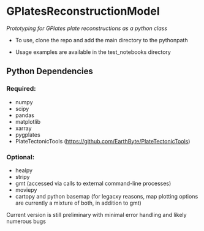 # GPlatesReconstructionModel

*Prototyping for GPlates plate reconstructions as a python class*

- To use, clone the repo and add the main directory to the pythonpath

- Usage examples are available in the test_notebooks directory

## Python Dependencies
### Required:
- numpy
- scipy
- pandas
- matplotlib
- xarray
- pygplates
- PlateTectonicTools (https://github.com/EarthByte/PlateTectonicTools)

### Optional:
- healpy
- stripy
- gmt (accessed via calls to external command-line processes)
- moviepy
- cartopy and python basemap (for legacxy reasons, map plotting options are currently a mixture of both, in addition to gmt)



Current version is still preliminary with minimal error handling and likely numerous bugs
